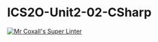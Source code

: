 # ICS2O-Unit2-02-CSharp

[![Mr Coxall's Super Linter](https://github.com/Ali-Mugamai/ICS2O-Unit2-02-CSharp/workflows/Mr%20Coxall's%20Super%20Linter/badge.svg)](https://github.com/Ali-Mugamai/ICS2O-Unit2-02-CSharp/actions/)
